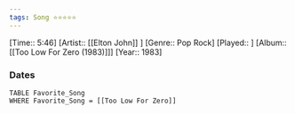 ```yaml
---
tags: Song ⭐⭐⭐⭐⭐ 
---
```

[Time:: 5:46]
[Artist:: [[Elton John]] ]
[Genre:: Pop Rock]
[Played:: ]
[Album:: [[Too Low For Zero (1983)]]]
[Year:: 1983]
### Dates
````dataview
TABLE Favorite_Song
WHERE Favorite_Song = [[Too Low For Zero]]
````